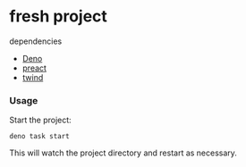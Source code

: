 # fresh project

dependencies

- [Deno](https://deno.land/)
- [preact](https://preactjs.com/)
- [twind](https://twind.dev/)

### Usage

Start the project:

```
deno task start
```

This will watch the project directory and restart as necessary.
